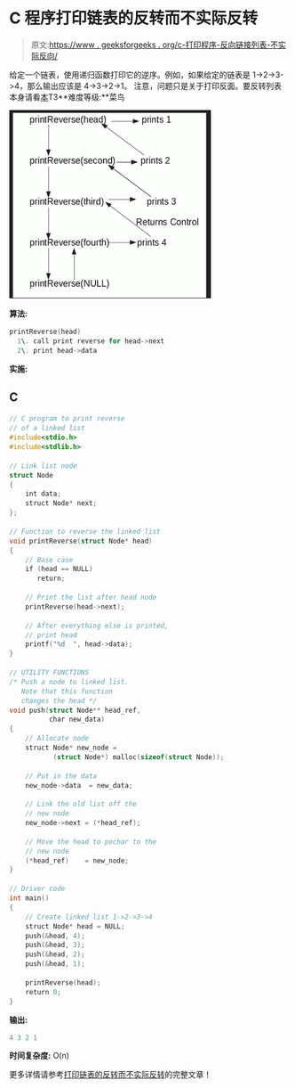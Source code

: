 # C 程序打印链表的反转而不实际反转

> 原文:[https://www . geeksforgeeks . org/c-打印程序-反向链接列表-不实际反向/](https://www.geeksforgeeks.org/c-program-for-printing-reverse-of-a-linked-list-without-actually-reversing/)

给定一个链表，使用递归函数打印它的逆序。例如，如果给定的链表是 1->2->3->4，那么输出应该是 4->3->2->1。
注意，问题只是关于打印反面。要反转列表本身请看[本](https://www.geeksforgeeks.org/reverse-a-linked-list/)T3**难度等级:**菜鸟

![reverse-a-link-list](img/2887a61ccc887b8c68af722f22f72ab8.png)

**算法:**

```cpp
printReverse(head)
  1\. call print reverse for head->next
  2\. print head->data
```

**实施:**

## C

```cpp
// C program to print reverse 
// of a linked list
#include<stdio.h>
#include<stdlib.h>

// Link list node 
struct Node
{
    int data;
    struct Node* next;
};

// Function to reverse the linked list 
void printReverse(struct Node* head)
{
    // Base case  
    if (head == NULL)
       return;

    // Print the list after head node
    printReverse(head->next);

    // After everything else is printed,
    // print head
    printf("%d  ", head->data);
}

// UTILITY FUNCTIONS
/* Push a node to linked list. 
   Note that this function
   changes the head */
void push(struct Node** head_ref, 
          char new_data)
{
    // Allocate node 
    struct Node* new_node =
           (struct Node*) malloc(sizeof(struct Node));

    // Put in the data  
    new_node->data  = new_data;

    // Link the old list off the 
    // new node 
    new_node->next = (*head_ref);   

    // Move the head to pochar to the 
    // new node 
    (*head_ref)    = new_node;
} 

// Driver code
int main()
{
    // Create linked list 1->2->3->4
    struct Node* head = NULL;    
    push(&head, 4);
    push(&head, 3);
    push(&head, 2);
    push(&head, 1);

    printReverse(head);
    return 0;
}
```

**输出:**

```cpp
4 3 2 1
```

**时间复杂度:** O(n)

更多详情请参考[打印链表的反转而不实际反转](https://www.geeksforgeeks.org/print-reverse-of-a-linked-list-without-actually-reversing/)的完整文章！